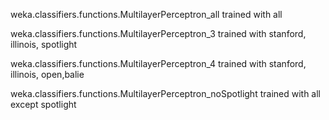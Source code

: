 
weka.classifiers.functions.MultilayerPerceptron_all trained with all

weka.classifiers.functions.MultilayerPerceptron_3 trained with stanford, illinois, spotlight


weka.classifiers.functions.MultilayerPerceptron_4 trained with stanford, illinois, open,balie

weka.classifiers.functions.MultilayerPerceptron_noSpotlight  trained with all except spotlight



